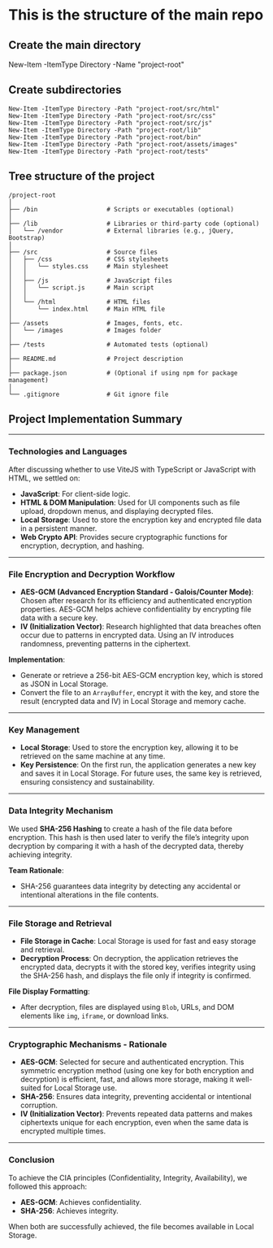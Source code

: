 # This is the structure of the main repo 


## Create the main directory
New-Item -ItemType Directory -Name "project-root"

## Create subdirectories
```
New-Item -ItemType Directory -Path "project-root/src/html"
New-Item -ItemType Directory -Path "project-root/src/css"
New-Item -ItemType Directory -Path "project-root/src/js"
New-Item -ItemType Directory -Path "project-root/lib"
New-Item -ItemType Directory -Path "project-root/bin"
New-Item -ItemType Directory -Path "project-root/assets/images"
New-Item -ItemType Directory -Path "project-root/tests"
```
## Tree structure of the project 
```
/project-root
│
├── /bin                   # Scripts or executables (optional)
│
├── /lib                   # Libraries or third-party code (optional)
│   └── /vendor            # External libraries (e.g., jQuery, Bootstrap)
│
├── /src                   # Source files
│   ├── /css               # CSS stylesheets
│   │   └── styles.css     # Main stylesheet
│   │
│   ├── /js                # JavaScript files
│   │   └── script.js      # Main script
│   │
│   └── /html              # HTML files
│       └── index.html     # Main HTML file
│
├── /assets                # Images, fonts, etc.
│   └── /images            # Images folder
│
├── /tests                 # Automated tests (optional)
│
├── README.md              # Project description
│
├── package.json           # (Optional if using npm for package management)
│
└── .gitignore             # Git ignore file
```


## Project Implementation Summary

---

### Technologies and Languages

After discussing whether to use ViteJS with TypeScript or JavaScript with HTML, we settled on:

- **JavaScript**: For client-side logic.
- **HTML & DOM Manipulation**: Used for UI components such as file upload, dropdown menus, and displaying decrypted files.
- **Local Storage**: Used to store the encryption key and encrypted file data in a persistent manner.
- **Web Crypto API**: Provides secure cryptographic functions for encryption, decryption, and hashing.

---

### File Encryption and Decryption Workflow

- **AES-GCM (Advanced Encryption Standard - Galois/Counter Mode)**: Chosen after research for its efficiency and authenticated encryption properties. AES-GCM helps achieve confidentiality by encrypting file data with a secure key.
- **IV (Initialization Vector)**: Research highlighted that data breaches often occur due to patterns in encrypted data. Using an IV introduces randomness, preventing patterns in the ciphertext.

**Implementation**:
- Generate or retrieve a 256-bit AES-GCM encryption key, which is stored as JSON in Local Storage.
- Convert the file to an `ArrayBuffer`, encrypt it with the key, and store the result (encrypted data and IV) in Local Storage and memory cache.

---

### Key Management

- **Local Storage**: Used to store the encryption key, allowing it to be retrieved on the same machine at any time.
- **Key Persistence**: On the first run, the application generates a new key and saves it in Local Storage. For future uses, the same key is retrieved, ensuring consistency and sustainability.

---

### Data Integrity Mechanism

We used **SHA-256 Hashing** to create a hash of the file data before encryption. This hash is then used later to verify the file’s integrity upon decryption by comparing it with a hash of the decrypted data, thereby achieving integrity.

**Team Rationale**:
- SHA-256 guarantees data integrity by detecting any accidental or intentional alterations in the file contents.

---

### File Storage and Retrieval

- **File Storage in Cache**: Local Storage is used for fast and easy storage and retrieval.
- **Decryption Process**: On decryption, the application retrieves the encrypted data, decrypts it with the stored key, verifies integrity using the SHA-256 hash, and displays the file only if integrity is confirmed.

**File Display Formatting**:
- After decryption, files are displayed using `Blob`, URLs, and DOM elements like `img`, `iframe`, or download links.

---

### Cryptographic Mechanisms - Rationale

- **AES-GCM**: Selected for secure and authenticated encryption. This symmetric encryption method (using one key for both encryption and decryption) is efficient, fast, and allows more storage, making it well-suited for Local Storage use.
- **SHA-256**: Ensures data integrity, preventing accidental or intentional corruption.
- **IV (Initialization Vector)**: Prevents repeated data patterns and makes ciphertexts unique for each encryption, even when the same data is encrypted multiple times.

---

### Conclusion

To achieve the CIA principles (Confidentiality, Integrity, Availability), we followed this approach:

- **AES-GCM**: Achieves confidentiality.
- **SHA-256**: Achieves integrity.

When both are successfully achieved, the file becomes available in Local Storage.
